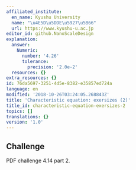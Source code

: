 ```yaml
---
affiliated_institute:
  en_name: Kyushu University
  name: "\u4E5D\u5DDE\u5927\u5B66"
  url: https://www.kyushu-u.ac.jp
editor_id: github.NanoScaleDesign
explanation:
  answer:
    Numeric:
      number: '4.26'
      tolerance:
        precision: '2.0e-2'
  resources: {}
extra_resources: {}
id: 76da5697-3251-4d5e-8382-e35857ed724a
language: en
modified: '2018-10-26T03:24:05.268843Z'
title: 'Characteristic equation: exersizes (2)'
title_id: characteristic-equation-exersizes-2
topics: []
translations: {}
version: '1.0'
---
```


## Challenge

PDF challenge 4.14 part 2.

